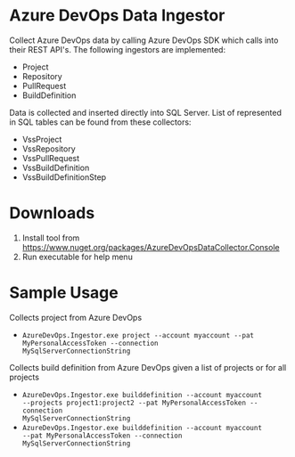 # Azure DevOps Data Ingestor
Collect Azure DevOps data by calling Azure DevOps SDK which calls into their REST API's. The following ingestors are implemented:
* Project
* Repository
* PullRequest
* BuildDefinition

Data is collected and inserted directly into SQL Server. List of represented in SQL tables can be found from these collectors:
* VssProject
* VssRepository
* VssPullRequest
* VssBuildDefinition
* VssBuildDefinitionStep

# Downloads
1. Install tool from https://www.nuget.org/packages/AzureDevOpsDataCollector.Console
1. Run executable for help menu

# Sample Usage
Collects project from Azure DevOps
* <code>AzureDevOps.Ingestor.exe project --account myaccount --pat MyPersonalAccessToken --connection MySqlServerConnectionString</code>

Collects build definition from Azure DevOps given a list of projects or for all projects
* <code>AzureDevOps.Ingestor.exe builddefinition --account myaccount --projects project1:project2 --pat MyPersonalAccessToken --connection MySqlServerConnectionString</code>
* <code>AzureDevOps.Ingestor.exe builddefinition --account myaccount --pat MyPersonalAccessToken --connection MySqlServerConnectionString</code>

